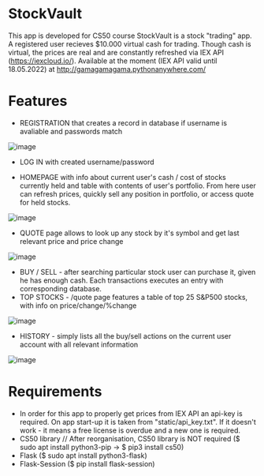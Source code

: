 # StockVault
This app is developed for CS50 course
StockVault is a stock "trading" app. A registered user recieves $10.000 virtual cash for trading. Though cash is virtual, the prices are real and are constantly refreshed via IEX API (https://iexcloud.io/).
Available at the moment (IEX API valid until 18.05.2022) at http://gamagamagama.pythonanywhere.com/ 

# Features
- REGISTRATION that creates a record in database if username is avaliable and passwords match

![image](https://user-images.githubusercontent.com/119735427/217042555-f276842c-b276-4963-8a01-d100f3519644.png)

- LOG IN with created username/password

- HOMEPAGE with info about current user's cash / cost of stocks currently held and table with contents of user's portfolio. From here user can refresh prices, quickly sell any position in portfolio, or access quote for held stocks.

![image](https://user-images.githubusercontent.com/119735427/217196541-daf7304f-1e30-43a4-a80c-2eed7ddd3993.png)

- QUOTE page allows to look up any stock by it's symbol and get last relevant price and price change

![image](https://user-images.githubusercontent.com/119735427/217196706-6c0ba132-8944-4fc6-b966-659f9288d8d7.png)

- BUY / SELL - after searching particular stock user can purchase it, given he has enough cash. Each transactions executes an entry with corresponding database.
- TOP STOCKS - /quote page features a table of top 25 S&P500 stocks, with info on price/change/%change

![image](https://user-images.githubusercontent.com/119735427/217197317-a2c47645-c9f8-4ea7-8d90-60c36e0e3b0b.png)

- HISTORY - simply lists all the buy/sell actions on the current user account with all relevant information

![image](https://user-images.githubusercontent.com/119735427/217196941-9b65afc6-a482-45ca-8823-e0c070ab25bc.png)

# Requirements
- In order for this app to properly get prices from IEX API an api-key is required. On app start-up it is taken from "static/api_key.txt". If it doesn't work - it means a free license is overdue and a new one is required. 
- CS50 library // After reorganisation, CS50 library is NOT required ($ sudo apt install python3-pip -> $ pip3 install cs50)
- Flask           ($ sudo apt install python3-flask)
- Flask-Session   ($ pip install flask-session)
